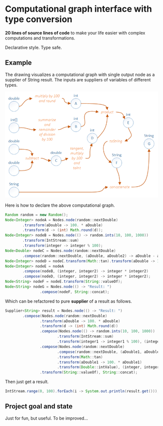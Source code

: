 # Computational graph interface with type conversion 

**20 lines of source lines of code** to make your life easier with complex computations and transformations. 

Declarative style. Type safe.

## Example

The drawing visualizes a computational graph with single output node as a supplier of String result. The inputs are suppliers of variables of different types.

![Alt text](src/main/resources/img/cg.png?raw=true "Static layout")

Here is how to declare the above computational graph.

``` java 
Random random = new Random();
Node<Integer> nodeA = Nodes.node(random::nextDouble)
        .transform(aDouble -> 100. * aDouble)
        .transform(d -> (int) Math.round(d));
Node<Integer> nodeB = Nodes.node(() -> random.ints(10, 100, 1000))
        .transform(IntStream::sum)
        .transform(integer -> integer % 100);
Node<Double> nodeC = Nodes.node(random::nextDouble)
        .compose(random::nextDouble, (aDouble, aDouble2) -> aDouble - aDouble2);
Node<Integer> nodeD = nodeC.transform(Math::tan).transform(aDouble -> 100. * aDouble ).transform(Double::intValue);
Node<Integer> nodeE = nodeA
        .compose(nodeB, (integer, integer2) -> integer * integer2)
        .compose(nodeD, (integer, integer2) -> integer * integer2);
Node<String> nodeF = nodeE.transform(String::valueOf);
Node<String> nodeG = Nodes.node(() -> "Result: ")
                .compose(nodeF, String::concat);
```
Which can be refactored to pure **supplier** of a result as follows.

``` java
Supplier<String> result = Nodes.node(() -> "Result: ")
        .compose(Nodes.node(random::nextDouble)
                .transform(aDouble -> 100. * aDouble)
                .transform(d -> (int) Math.round(d))
                .compose(Nodes.node(() -> random.ints(10, 100, 1000))
                        .transform(IntStream::sum)
                        .transform(integer1 -> integer1 % 100), (integer, integer2) -> integer * integer2)
                .compose(Nodes.node(random::nextDouble)
                        .compose(random::nextDouble, (aDouble1, aDouble2) -> aDouble1 - aDouble2)
                        .transform(Math::tan)
                        .transform(aDouble1 -> 100. * aDouble1)
                        .transform(Double::intValue), (integer, integer2) -> integer * integer2)
                .transform(String::valueOf), String::concat);
```

Then just get a result.
``` java
IntStream.range(0, 100).forEach(i -> System.out.println(result.get()));
```

## Project goal and state
Just for fun, but useful. To be improved...
